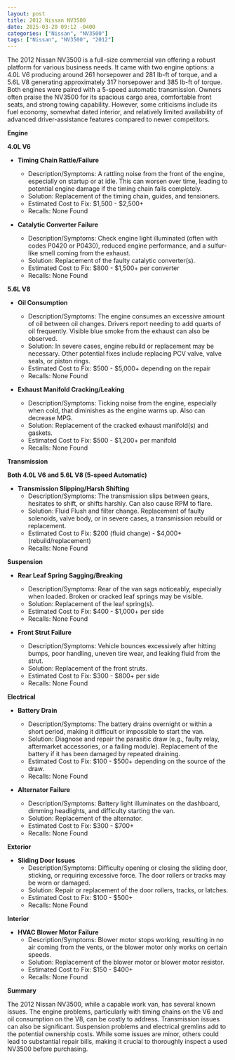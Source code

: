 ```yaml
---
layout: post
title: 2012 Nissan NV3500
date: 2025-03-20 09:12 -0400
categories: ["Nissan", "NV3500"]
tags: ["Nissan", "NV3500", "2012"]
---
```

The 2012 Nissan NV3500 is a full-size commercial van offering a robust platform for various business needs. It came with two engine options: a 4.0L V6 producing around 261 horsepower and 281 lb-ft of torque, and a 5.6L V8 generating approximately 317 horsepower and 385 lb-ft of torque. Both engines were paired with a 5-speed automatic transmission. Owners often praise the NV3500 for its spacious cargo area, comfortable front seats, and strong towing capability. However, some criticisms include its fuel economy, somewhat dated interior, and relatively limited availability of advanced driver-assistance features compared to newer competitors.

**Engine**

**4.0L V6**

*   **Timing Chain Rattle/Failure**
    *   Description/Symptoms: A rattling noise from the front of the engine, especially on startup or at idle. This can worsen over time, leading to potential engine damage if the timing chain fails completely.
    *   Solution: Replacement of the timing chain, guides, and tensioners.
    *   Estimated Cost to Fix: $1,500 - $2,500+
    *   Recalls: None Found

*   **Catalytic Converter Failure**
    *   Description/Symptoms: Check engine light illuminated (often with codes P0420 or P0430), reduced engine performance, and a sulfur-like smell coming from the exhaust.
    *   Solution: Replacement of the faulty catalytic converter(s).
    *   Estimated Cost to Fix: $800 - $1,500+ per converter
    *   Recalls: None Found

**5.6L V8**

*   **Oil Consumption**
    *   Description/Symptoms: The engine consumes an excessive amount of oil between oil changes. Drivers report needing to add quarts of oil frequently. Visible blue smoke from the exhaust can also be observed.
    *   Solution: In severe cases, engine rebuild or replacement may be necessary. Other potential fixes include replacing PCV valve, valve seals, or piston rings.
    *   Estimated Cost to Fix: $500 - $5,000+ depending on the repair
    *   Recalls: None Found

*   **Exhaust Manifold Cracking/Leaking**
    *   Description/Symptoms: Ticking noise from the engine, especially when cold, that diminishes as the engine warms up. Also can decrease MPG.
    *   Solution: Replacement of the cracked exhaust manifold(s) and gaskets.
    *   Estimated Cost to Fix: $500 - $1,200+ per manifold
    *   Recalls: None Found

**Transmission**

**Both 4.0L V6 and 5.6L V8 (5-speed Automatic)**

*   **Transmission Slipping/Harsh Shifting**
    *   Description/Symptoms: The transmission slips between gears, hesitates to shift, or shifts harshly. Can also cause RPM to flare.
    *   Solution: Fluid Flush and filter change. Replacement of faulty solenoids, valve body, or in severe cases, a transmission rebuild or replacement.
    *   Estimated Cost to Fix: $200 (fluid change) - $4,000+ (rebuild/replacement)
    *   Recalls: None Found

**Suspension**

*   **Rear Leaf Spring Sagging/Breaking**
    *   Description/Symptoms: Rear of the van sags noticeably, especially when loaded. Broken or cracked leaf springs may be visible.
    *   Solution: Replacement of the leaf spring(s).
    *   Estimated Cost to Fix: $400 - $1,000+ per side
    *   Recalls: None Found

*   **Front Strut Failure**
    *   Description/Symptoms: Vehicle bounces excessively after hitting bumps, poor handling, uneven tire wear, and leaking fluid from the strut.
    *   Solution: Replacement of the front struts.
    *   Estimated Cost to Fix: $300 - $800+ per side
    *   Recalls: None Found

**Electrical**

*   **Battery Drain**
    *   Description/Symptoms: The battery drains overnight or within a short period, making it difficult or impossible to start the van.
    *   Solution: Diagnose and repair the parasitic draw (e.g., faulty relay, aftermarket accessories, or a failing module). Replacement of the battery if it has been damaged by repeated draining.
    *   Estimated Cost to Fix: $100 - $500+ depending on the source of the draw.
    *   Recalls: None Found

*   **Alternator Failure**
    *   Description/Symptoms: Battery light illuminates on the dashboard, dimming headlights, and difficulty starting the van.
    *   Solution: Replacement of the alternator.
    *   Estimated Cost to Fix: $300 - $700+
    *   Recalls: None Found

**Exterior**

*   **Sliding Door Issues**
    *   Description/Symptoms: Difficulty opening or closing the sliding door, sticking, or requiring excessive force. The door rollers or tracks may be worn or damaged.
    *   Solution: Repair or replacement of the door rollers, tracks, or latches.
    *   Estimated Cost to Fix: $100 - $500+
    *   Recalls: None Found

**Interior**

*   **HVAC Blower Motor Failure**
    *   Description/Symptoms: Blower motor stops working, resulting in no air coming from the vents, or the blower motor only works on certain speeds.
    *   Solution: Replacement of the blower motor or blower motor resistor.
    *   Estimated Cost to Fix: $150 - $400+
    *   Recalls: None Found

**Summary**

The 2012 Nissan NV3500, while a capable work van, has several known issues. The engine problems, particularly with timing chains on the V6 and oil consumption on the V8, can be costly to address. Transmission issues can also be significant. Suspension problems and electrical gremlins add to the potential ownership costs. While some issues are minor, others could lead to substantial repair bills, making it crucial to thoroughly inspect a used NV3500 before purchasing.

